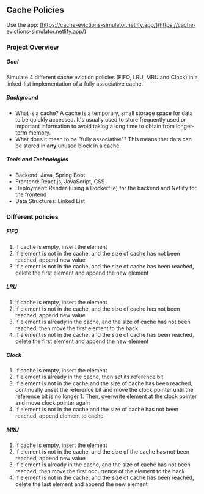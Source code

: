 ## Cache Policies

Use the app: [https://cache-evictions-simulator.netlify.app/](https://cache-evictions-simulator.netlify.app/)

### Project Overview

##### Goal
Simulate 4 different cache eviction policies (FIFO, LRU, MRU and Clock) in a linked-list implementation of a fully associative cache.

##### Background
- What is a cache? A cache is a temporary, small storage space for data to be quickly accessed. It's usually used to store frequently used or important information to avoid taking a long time to obtain from longer-term memory.
- What does it mean to be "fully associative"? This means that data can be stored in **any** unused block in a cache.
  
##### Tools and Technologies
- Backend: Java, Spring Boot
- Frontend: React.js, JavaScript, CSS
- Deployment: Render (using a Dockerfile) for the backend and Netlify for the frontend
- Data Structures: Linked List

### Different policies
##### FIFO
1. If cache is empty, insert the element
2. If element is not in the cache, and the size of cache has not been reached, append new value
3. If element is not in the cache, and the size of cache has been reached, delete the first element and append the new element

##### LRU
1. If cache is empty, insert the element
2. If element is not in the cache, and the size of cache has not been reached, append new value
3. If element is already in the cache, and the size of cache has not been reached, then move the first element to the back
4. If element is not in the cache, and the size of cache has been reached, delete the first element and append the new element

##### Clock
1. If cache is empty, insert the element
2. If element is already in the cache, then set its reference bit
3. If element is not in the cache and the size of cache has been reached, continually unset the reference bit and move the clock pointer until the reference bit is no longer 1. Then, overwrite element at the clock pointer and move clock pointer again
4. If element is not in the cache and the size of cache has not been reached, append element to cache

##### MRU
1. If cache is empty, insert the element
2. If element is not in the cache, and the size of the cache has not been reached, append new value
3. If element is already in the cache, and the size of cache has not been reached, then move the first occurrence of the element to the back
4. If element is not in the cache, and the size of cache has been reached, delete the last element and append the new element

